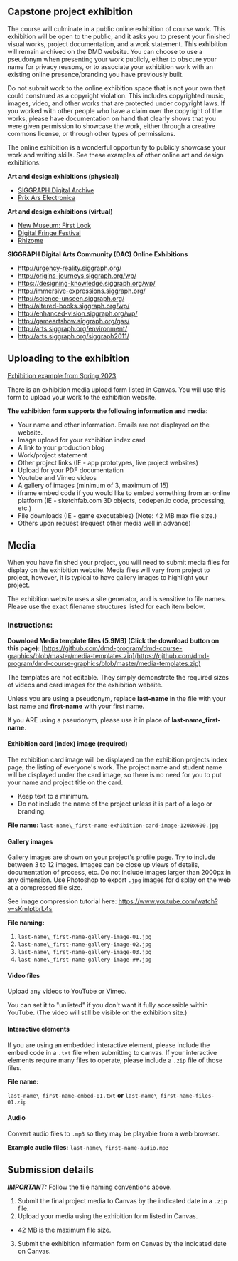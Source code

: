 ## Capstone project exhibition

The course will culminate in a public online exhibition of course work. This exhibition will be open to the public, and it asks you to present your finished visual works, project documentation, and a work statement. This exhibition will remain archived on the DMD website. You can choose to use a pseudonym when presenting your work publicly, either to obscure your name for privacy reasons, or to associate your exhibition work with an existing online presence/branding you have previously built.

Do not submit work to the online exhibition space that is not your own that could construed as a copyright violation. This includes copyrighted music, images, video, and other works that are protected under copyright laws. If you worked with other people who have a claim over the copyright of the works, please have documentation on hand that clearly shows that you were given permission to showcase the work, either through a creative commons license, or through other types of permissions.

The online exhibition is a wonderful opportunity to publicly showcase your work and writing skills. See these examples of other online art and design exhibitions:

**Art and design exhibitions (physical)**

- [SIGGRAPH Digital Archive](https://digitalartarchive.siggraph.org/2d-wall-hung-years/)
- [Prix Ars Electronica](https://ars.electronica.art/prix/en/)

**Art and design exhibitions (virtual)**
- [New Museum: First Look](https://www.newmuseum.org/exhibitions/online)
- [Digital Fringe Festival](https://fringearts.com/digital-fringe-2019/)
- [Rhizome](https://rhizome.org/)

**SIGGRAPH Digital Arts Community (DAC) Online Exhibitions**

- http://urgency-reality.siggraph.org/
- http://origins-journeys.siggraph.org/wp/
- https://designing-knowledge.siggraph.org/wp/
- http://immersive-expressions.siggraph.org/
- http://science-unseen.siggraph.org/
- http://altered-books.siggraph.org/wp/
- http://enhanced-vision.siggraph.org/wp/
- http://gameartshow.siggraph.org/gas/
- http://arts.siggraph.org/environment/
- http://arts.siggraph.org/siggraph2011/

## Uploading to the exhibition

[Exhibition example from Spring 2023](https://sites.psu.edu/dmdexhibitions/dmd-400-capstone-spring-2023/)

There is an exhibition media upload form listed in Canvas. You will use this form to upload your work to the exhibition website.

**The exhibition form supports the following information and media:**

* Your name and other information. Emails are not displayed on the website.
* Image upload for your exhibition index card
* A link to your production blog
* Work/project statement
* Other project links (IE - app prototypes, live project websites)
* Upload for your PDF documentation
* Youtube and Vimeo videos
* A gallery of images (minimum of 3, maximum of 15)
* iframe embed code if you would like to embed something from an online platform (IE - sketchfab.com 3D objects, codepen.io code, processing, etc.)
* File downloads (IE - game executables) (Note: 42 MB max file size.)
* Others upon request (request other media well in advance)

## Media

When you have finished your project, you will need to submit media files for display on the exhibition website. Media files will vary from project to project, however, it is typical to have gallery images to highlight your project.

The exhibition website uses a site generator, and is sensitive to file names. Please use the exact filename structures listed for each item below.

### Instructions:

**Download Media template files (5.9MB) (Click the download button on this page):** [https://github.com/dmd-program/dmd-course-graphics/blob/master/media-templates.zip](https://github.com/dmd-program/dmd-course-graphics/blob/master/media-templates.zip)

The templates are not editable. They simply demonstrate the required sizes of videos and card images for the exhibition website.

Unless you are using a pseudonym, replace **last-name** in the file with your last name and **first-name** with your first name.

If you ARE using a pseudonym, please use it in place of **last-name\_first-name**.

#### Exhibition card (index) image (required)

The exhibition card image will be displayed on the exhibition projects index page, the listing of everyone's work. The project name and student name will be displayed under the card image, so there is no need for you to put your name and project title on the card.

* Keep text to a minimum.
* Do not include the name of the project unless it is part of a logo or branding.

**File name:** `last-name\_first-name-exhibition-card-image-1200x600.jpg`

#### Gallery images

Gallery images are shown on your project's profile page. Try to include between 3 to 12 images. Images can be close up views of details, documentation of process, etc. Do not include images larger than 2000px in any dimension. Use Photoshop to export `.jpg` images for display on the web at a compressed file size.

See image compression tutorial here: https://www.youtube.com/watch?v=sKmlptbrL4s

**File naming:**

1. `last-name\_first-name-gallery-image-01.jpg`
2. `last-name\_first-name-gallery-image-02.jpg`
3. `last-name\_first-name-gallery-image-03.jpg`
4. `last-name\_first-name-gallery-image-##.jpg`


#### Video files

Upload any videos to YouTube or Vimeo.

You can set it to "unlisted" if you don't want it fully accessible within YouTube. \(The video will still be visible on the exhibition site.\)

#### Interactive elements

If you are using an embedded interactive element, please include the embed code in a `.txt` file when submitting to canvas. If your interactive elements require many files to operate, please include a `.zip` file of those files.

**File name:**

`last-name\_first-name-embed-01.txt` **or** `last-name\_first-name-files-01.zip`

#### Audio

Convert audio files to `.mp3` so they may be playable from a web browser.

**Example audio files:** `last-name\_first-name-audio.mp3`
  
## Submission details

***IMPORTANT:*** Follow the file naming conventions above.

1. Submit the final project media to Canvas by the indicated date in a `.zip` file.
2. Upload your media using the exhibition form listed in Canvas.
  * 42 MB is the maximum file size.
3. Submit the exhibition information form on Canvas by the indicated date on Canvas.

